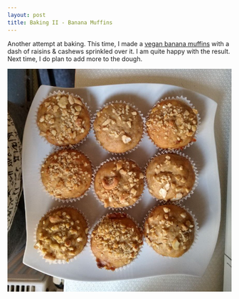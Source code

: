 ```yaml
---
layout: post
title: Baking II - Banana Muffins
---
```


Another attempt at baking. This time, I made a [vegan banana muffins](https://www.thespruceeats.com/basic-vegan-banana-muffins-3378253) with a dash of raisins & cashews sprinkled over it. I am quite happy with the result. Next time, I do plan to add more  to the dough.

![Vegan Banana Muffins](/assets/images/posts/vegan-banana-muffins.jpg)
